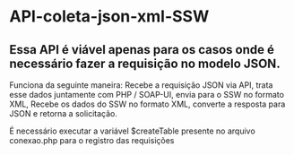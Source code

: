 # API-coleta-json-xml-SSW

## Essa API é viável apenas para os casos onde é necessário fazer a requisição no modelo JSON.

Funciona da seguinte maneira: Recebe a requisição JSON via API, trata esse dados juntamente com PHP / SOAP-UI, envia para o SSW no formato XML, Recebe os dados do SSW no formato XML, converte a resposta para JSON e retorna a solicitação.

É necessário executar a variável $createTable presente no arquivo conexao.php para o registro das requisições
